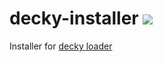 # decky-installer <img src="https://img.shields.io/github/downloads/SteamDeckHomebrew/decky-installer/total"/>
Installer for <a href="https://github.com/SteamDeckHomebrew/decky-loader">decky loader</a>
